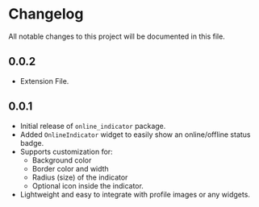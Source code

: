 # Changelog

All notable changes to this project will be documented in this file.

## 0.0.2
- Extension File.


## 0.0.1
- Initial release of `online_indicator` package.
- Added `OnlineIndicator` widget to easily show an online/offline status badge.
- Supports customization for:
    - Background color
    - Border color and width
    - Radius (size) of the indicator
    - Optional icon inside the indicator.
- Lightweight and easy to integrate with profile images or any widgets.
